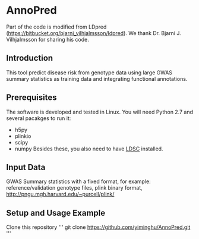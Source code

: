 # AnnoPred

Part of the code is modified from LDpred (https://bitbucket.org/bjarni_vilhjalmsson/ldpred). We thank Dr. Bjarni J. Vilhjalmsson for sharing his code.

## Introduction
This tool predict disease risk from genotype data using large GWAS summary statistics as training data and integrating functional annotations.

## Prerequisites
The software is developed and tested in Linux. You will need Python 2.7 and several pacakges to run it:
* h5py
* plinkio
* scipy
* numpy
Besides these, you also need to have [LDSC](https://github.com/bulik/ldsc) installed. 

## Input Data
GWAS Summary statistics with a fixed format, for example:
reference/validation genotype files, plink binary format, http://pngu.mgh.harvard.edu/~purcell/plink/

## Setup and Usage Example
Clone this repository
'''
git clone https://github.com/yiminghu/AnnoPred.git
'''
